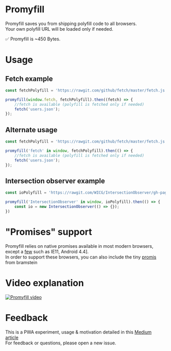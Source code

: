 # Promyfill

Promyfill saves you from shipping polyfill code to all browsers.  
Your own polyfill URL will be loaded only if needed.

✅ Promyfill is ~450 Bytes.

# Usage

## Fetch example

```javascript
const fetchPolyfill = 'https://rawgit.com/github/fetch/master/fetch.js';

promyfill(window.fetch, fetchPolyfill).then((fetch) => {
    //fetch is available (polyfill is fetched only if needed)
    fetch('users.json');
});
```

## Alternate usage

```javascript
const fetchPolyfill = 'https://rawgit.com/github/fetch/master/fetch.js';

promyfill('fetch' in window, fetchPolyfill).then(() => {
    //fetch is available (polyfill is fetched only if needed)
    fetch('users.json');
});
```

## Intersection observer example

```javascript
const ioPolyfill = 'https://rawgit.com/WICG/IntersectionObserver/gh-pages/polyfill/intersection-observer.js';

promyfill('IntersectionObserver' in window, ioPolyfill).then(() => {
    const io = new IntersectionObserver(() => {});
})
```

# "Promises" support

Promyfill relies on native promises available in most modern browsers, except a [few](http://caniuse.com/#search=promise) such as IE11, Android 4.4].  
In order to support these browsers, you can also include the tiny [promis](https://github.com/bramstein/promis) from bramstein

# Video explanation

[![Promyfill video](http://i.imgur.com/4Ds1Ttm.jpg)](https://www.youtube.com/watch?v=p84a0i34_08 "Promyfill video")

# Feedback

This is a PWA experiment, usage & motivation detailed in this [Medium article](https://medium.com/@JoubranJad/progressive-web-app-experiment-promyfill-900faddda22f)  
For feedback or questions, please open a new issue.
